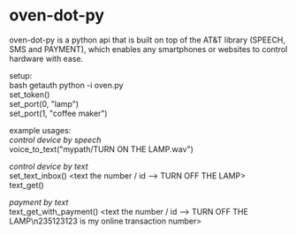 oven-dot-py
==============

oven-dot-py is a python api that is built on top of the AT&T library (SPEECH, SMS and PAYMENT), which enables any smartphones or websites to control hardware with ease.   
   
setup:   
bash getauth
<copy down the token>
python -i oven.py   
set_token(<token>)   
set_port(0, "lamp")   
set_port(1, "coffee maker")   

example usages:   
*control device by speech*   
voice_to_text("mypath/TURN ON THE LAMP.wav")   
    
*control device by text*   
set_text_inbox(<number>)
<text the number / id --> TURN OFF THE LAMP>   
text_get()   

*payment by text*   
text_get_with_payment()
<text the number / id --> TURN OFF THE LAMP\n235123123 is my online transaction number>   


